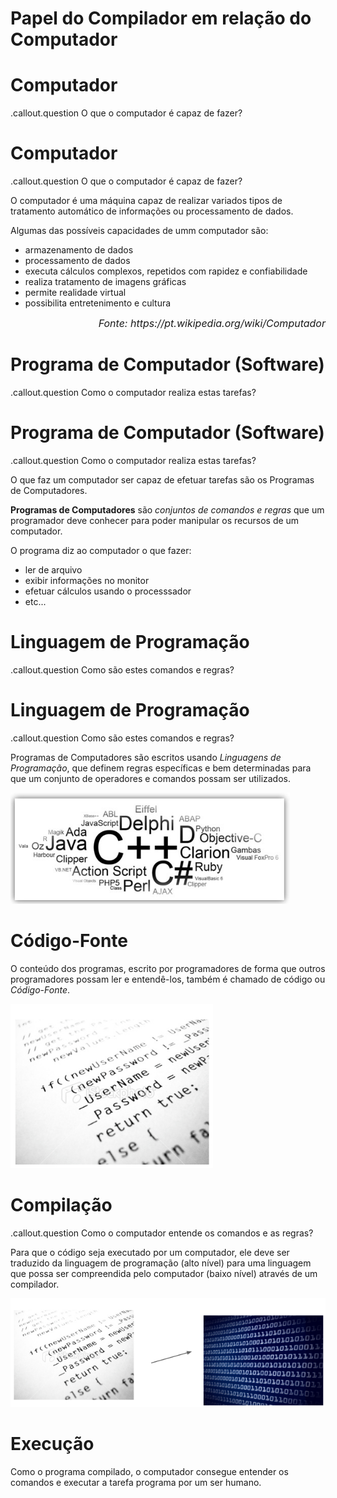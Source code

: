 <!SLIDE section center>
# Papel do Compilador em relação do Computador

<!SLIDE>
# Computador

.callout.question O que o computador é capaz de fazer?


<!SLIDE>
# Computador

.callout.question O que o computador é capaz de fazer?

O computador é uma máquina capaz de realizar variados tipos de tratamento automático de informações ou processamento de dados.

Algumas das possíveis capacidades de umm computador são:

* armazenamento de dados
* processamento de dados 
* executa cálculos complexos, repetidos com rapidez e confiabilidade
* realiza tratamento de imagens gráficas
* permite realidade virtual
* possibilita entretenimento e cultura

<p align=right><i><font size=3>Fonte: https://pt.wikipedia.org/wiki/Computador</font></i></p>


<!SLIDE>
# Programa de Computador (Software)

.callout.question Como o computador realiza estas tarefas?


<!SLIDE>
# Programa de Computador (Software)

.callout.question Como o computador realiza estas tarefas?

O que faz um computador ser capaz de efetuar tarefas são os Programas de Computadores.

**Programas de Computadores** são _conjuntos de comandos e regras_ que um programador deve conhecer para poder manipular os recursos de um computador.

O programa diz ao computador o que fazer:

* ler de arquivo
* exibir informações no monitor
* efetuar cálculos usando o processsador
* etc...


<!SLIDE>
# Linguagem de Programação

.callout.question Como são estes comandos e regras?



<!SLIDE>
# Linguagem de Programação

.callout.question Como são estes comandos e regras?

Programas de Computadores são escritos usando _Linguagens de Programação_, que definem regras específicas 
e bem determinadas para que um conjunto de operadores e comandos possam ser utilizados.

![.fancyborder](_images/linguagem_programacao.png)


<!SLIDE>
# Código-Fonte

O conteúdo dos programas, escrito por programadores de forma que outros programadores possam ler e entendê-los,
também é chamado de código ou _Código-Fonte_.

![.fancyborder](_images/codigo_fonte.png)


<!SLIDE>
# Compilação

.callout.question Como o computador entende os comandos e as regras?

Para que o código seja executado por um computador, ele deve ser traduzido da linguagem de programação (alto nível)
para uma linguagem que possa ser compreendida pelo computador (baixo nível) através de um compilador.

![.fancyborder](_images/compilacao.png)


<!SLIDE>
# Execução

Como o programa compilado, o computador consegue entender os comandos e executar a tarefa programa por um ser humano.

